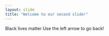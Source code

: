 ```yaml
---
layout: slide
title: "Welcome to our second slide!"
---
```

Black lives matter
Use the left arrow to go back!
